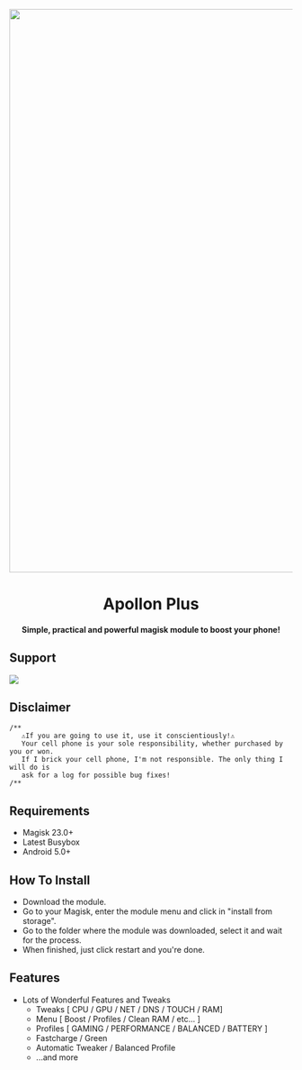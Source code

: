 <p align="center"><a href="https://t.me/apollonplus"><img src="https://telegra.ph/file/e43fdc21eba1eb9d0dd9c.jpg" width="1000"></a></p> 
<h1 align="center"><b>Apollon Plus  </b></h1>
<h4 align="center">Simple, practical and powerful magisk module to boost your phone!</h4>


## Support 
<a href="https://t.me/apollonplus"><img src="https://img.shields.io/badge/Join-Telegram%20Channel-red.svg?logo=Telegram"></a>

## Disclaimer
```
/**
   ⚠️If you are going to use it, use it conscientiously!⚠️          
   Your cell phone is your sole responsibility, whether purchased by you or won.
   If I brick your cell phone, I'm not responsible. The only thing I will do is
   ask for a log for possible bug fixes!
/**
```
## Requirements 
* Magisk 23.0+
* Latest Busybox
* Android 5.0+
## How To Install
* Download the module.
* Go to your Magisk, enter the module menu and click in
"install from storage".
* Go to the folder where the module was downloaded, select it and wait for the process.
* When finished, just click restart and you're done.

## Features 

* Lots of Wonderful Features and Tweaks 
  * Tweaks [ CPU / GPU / NET / DNS / TOUCH / RAM] 
  * Menu [ Boost / Profiles / Clean RAM / etc... ]
  * Profiles [ GAMING / PERFORMANCE / BALANCED / BATTERY ]
  * Fastcharge / Green
  * Automatic Tweaker / Balanced Profile
  * ...and more
